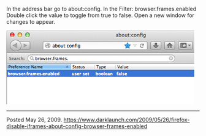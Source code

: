 In the address bar go to about:config.
In the Filter: browser.frames.enabled
Double click the value to toggle from true to false.
Open a new window for changes to appear.

<img alt="" src="/img/uploads/2013-06/firefox-disable-iframes.png" />

---

Posted May 26, 2009.
https://www.darklaunch.com/2009/05/26/firefox-disable-iframes-about-config-browser-frames-enabled